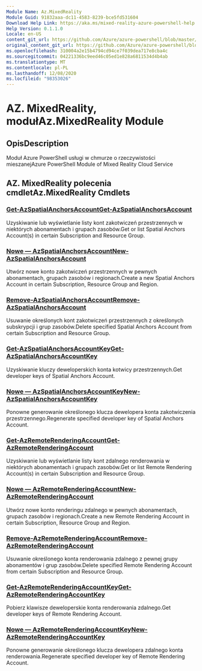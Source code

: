 ```yaml
---
Module Name: Az.MixedReality
Module Guid: 91832aaa-dc11-4583-8239-bce5fd531604
Download Help Link: https://aka.ms/mixed-reality-azure-powershell-help
Help Version: 0.1.1.0
Locale: en-US
content_git_url: https://github.com/Azure/azure-powershell/blob/master/src/MixedReality/MixedReality/help/Az.MixedReality.md
original_content_git_url: https://github.com/Azure/azure-powershell/blob/master/src/MixedReality/MixedReality/help/Az.MixedReality.md
ms.openlocfilehash: 310004a2e15b4794cd94ce7f039dea717e8cba4c
ms.sourcegitcommit: 04221336bc9eed46c05ed1e828a6811534d4b4ab
ms.translationtype: MT
ms.contentlocale: pl-PL
ms.lasthandoff: 12/08/2020
ms.locfileid: "98353026"
---
```

# <span data-ttu-id="9f96c-101">AZ. MixedReality, moduł</span><span class="sxs-lookup"><span data-stu-id="9f96c-101">Az.MixedReality Module</span></span>
## <span data-ttu-id="9f96c-102">Opis</span><span class="sxs-lookup"><span data-stu-id="9f96c-102">Description</span></span>
<span data-ttu-id="9f96c-103">Moduł Azure PowerShell usługi w chmurze o rzeczywistości mieszanej</span><span class="sxs-lookup"><span data-stu-id="9f96c-103">Azure PowerShell Module of Mixed Reality Cloud Service</span></span>

## <span data-ttu-id="9f96c-104">AZ. MixedReality polecenia cmdlet</span><span class="sxs-lookup"><span data-stu-id="9f96c-104">Az.MixedReality Cmdlets</span></span>
### [<span data-ttu-id="9f96c-105">Get-AzSpatialAnchorsAccount</span><span class="sxs-lookup"><span data-stu-id="9f96c-105">Get-AzSpatialAnchorsAccount</span></span>](Get-AzSpatialAnchorsAccount.md)
<span data-ttu-id="9f96c-106">Uzyskiwanie lub wyświetlanie listy kont zakotwiczeń przestrzennych w niektórych abonamentach i grupach zasobów.</span><span class="sxs-lookup"><span data-stu-id="9f96c-106">Get or list Spatial Anchors Account(s) in certain Subscription and Resource Group.</span></span>

### [<span data-ttu-id="9f96c-107">Nowe — AzSpatialAnchorsAccount</span><span class="sxs-lookup"><span data-stu-id="9f96c-107">New-AzSpatialAnchorsAccount</span></span>](New-AzSpatialAnchorsAccount.md)
<span data-ttu-id="9f96c-108">Utwórz nowe konto zakotwiczeń przestrzennych w pewnych abonamentach, grupach zasobów i regionach.</span><span class="sxs-lookup"><span data-stu-id="9f96c-108">Create a new Spatial Anchors Account in certain Subscription, Resource Group and Region.</span></span>

### [<span data-ttu-id="9f96c-109">Remove-AzSpatialAnchorsAccount</span><span class="sxs-lookup"><span data-stu-id="9f96c-109">Remove-AzSpatialAnchorsAccount</span></span>](Remove-AzSpatialAnchorsAccount.md)
<span data-ttu-id="9f96c-110">Usuwanie określonych kont zakotwiczeń przestrzennych z określonych subskrypcji i grup zasobów.</span><span class="sxs-lookup"><span data-stu-id="9f96c-110">Delete specified Spatial Anchors Account from certain Subscription and Resource Group.</span></span>

### [<span data-ttu-id="9f96c-111">Get-AzSpatialAnchorsAccountKey</span><span class="sxs-lookup"><span data-stu-id="9f96c-111">Get-AzSpatialAnchorsAccountKey</span></span>](Get-AzSpatialAnchorsAccountKey.md)
<span data-ttu-id="9f96c-112">Uzyskiwanie kluczy deweloperskich konta kotwicy przestrzennych.</span><span class="sxs-lookup"><span data-stu-id="9f96c-112">Get developer keys of Spatial Anchors Account.</span></span>

### [<span data-ttu-id="9f96c-113">Nowe — AzSpatialAnchorsAccountKey</span><span class="sxs-lookup"><span data-stu-id="9f96c-113">New-AzSpatialAnchorsAccountKey</span></span>](New-AzSpatialAnchorsAccountKey.md)
<span data-ttu-id="9f96c-114">Ponowne generowanie określonego klucza dewelopera konta zakotwiczenia przestrzennego.</span><span class="sxs-lookup"><span data-stu-id="9f96c-114">Regenerate specified developer key of Spatial Anchors Account.</span></span>

### [<span data-ttu-id="9f96c-115">Get-AzRemoteRenderingAccount</span><span class="sxs-lookup"><span data-stu-id="9f96c-115">Get-AzRemoteRenderingAccount</span></span>](Get-AzRemoteRenderingAccount.md)
<span data-ttu-id="9f96c-116">Uzyskiwanie lub wyświetlanie listy kont zdalnego renderowania w niektórych abonamentach i grupach zasobów.</span><span class="sxs-lookup"><span data-stu-id="9f96c-116">Get or list Remote Rendering Account(s) in certain Subscription and Resource Group.</span></span>

### [<span data-ttu-id="9f96c-117">Nowe — AzRemoteRenderingAccount</span><span class="sxs-lookup"><span data-stu-id="9f96c-117">New-AzRemoteRenderingAccount</span></span>](New-AzRemoteRenderingAccount.md)
<span data-ttu-id="9f96c-118">Utwórz nowe konto renderingu zdalnego w pewnych abonamentach, grupach zasobów i regionach.</span><span class="sxs-lookup"><span data-stu-id="9f96c-118">Create a new Remote Rendering Account in certain Subscription, Resource Group and Region.</span></span>

### [<span data-ttu-id="9f96c-119">Remove-AzRemoteRenderingAccount</span><span class="sxs-lookup"><span data-stu-id="9f96c-119">Remove-AzRemoteRenderingAccount</span></span>](Remove-AzRemoteRenderingAccount.md)
<span data-ttu-id="9f96c-120">Usuwanie określonego konta renderowania zdalnego z pewnej grupy abonamentów i grup zasobów.</span><span class="sxs-lookup"><span data-stu-id="9f96c-120">Delete specified Remote Rendering Account from certain Subscription and Resource Group.</span></span>

### [<span data-ttu-id="9f96c-121">Get-AzRemoteRenderingAccountKey</span><span class="sxs-lookup"><span data-stu-id="9f96c-121">Get-AzRemoteRenderingAccountKey</span></span>](Get-AzRemoteRenderingAccountKey.md)
<span data-ttu-id="9f96c-122">Pobierz klawisze deweloperskie konta renderowania zdalnego.</span><span class="sxs-lookup"><span data-stu-id="9f96c-122">Get developer keys of Remote Rendering Account.</span></span>

### [<span data-ttu-id="9f96c-123">Nowe — AzRemoteRenderingAccountKey</span><span class="sxs-lookup"><span data-stu-id="9f96c-123">New-AzRemoteRenderingAccountKey</span></span>](New-AzRemoteRenderingAccountKey.md)
<span data-ttu-id="9f96c-124">Ponowne generowanie określonego klucza dewelopera zdalnego konta renderowania.</span><span class="sxs-lookup"><span data-stu-id="9f96c-124">Regenerate specified developer key of Remote Rendering Account.</span></span>